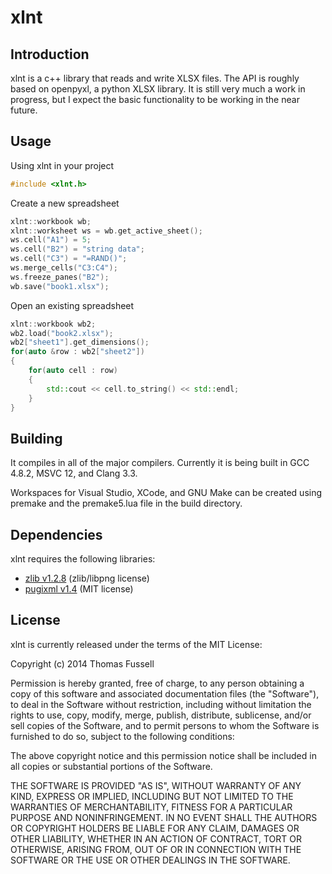 xlnt
====

Introduction
----
xlnt is a c++ library that reads and write XLSX files. The API is roughly based on openpyxl, a python XLSX library. It is still very much a work in progress, but I expect the basic functionality to be working in the near future.

Usage
----
Using xlnt in your project
```c++
#include <xlnt.h>
```

Create a new spreadsheet
```c++
xlnt::workbook wb;
xlnt::worksheet ws = wb.get_active_sheet();
ws.cell("A1") = 5;
ws.cell("B2") = "string data";
ws.cell("C3") = "=RAND()";
ws.merge_cells("C3:C4");
ws.freeze_panes("B2");
wb.save("book1.xlsx");
```

Open an existing spreadsheet
```c++
xlnt::workbook wb2;
wb2.load("book2.xlsx");
wb2["sheet1"].get_dimensions();
for(auto &row : wb2["sheet2"])
{
    for(auto cell : row)
    {
        std::cout << cell.to_string() << std::endl;
    }
}
```

Building
----
It compiles in all of the major compilers. Currently it is being built in GCC 4.8.2, MSVC 12, and Clang 3.3.

Workspaces for Visual Studio, XCode, and GNU Make can be created using premake and the premake5.lua file in the build directory.

Dependencies
----
xlnt requires the following libraries:
- [zlib v1.2.8](http://zlib.net/) (zlib/libpng license)
- [pugixml v1.4](http://pugixml.org/) (MIT license)

License
----
xlnt is currently released under the terms of the MIT License:

Copyright (c) 2014 Thomas Fussell

Permission is hereby granted, free of charge, to any person obtaining a copy
of this software and associated documentation files (the "Software"), to deal
in the Software without restriction, including without limitation the rights
to use, copy, modify, merge, publish, distribute, sublicense, and/or sell
copies of the Software, and to permit persons to whom the Software is
furnished to do so, subject to the following conditions:

The above copyright notice and this permission notice shall be included in
all copies or substantial portions of the Software.

THE SOFTWARE IS PROVIDED "AS IS", WITHOUT WARRANTY OF ANY KIND, EXPRESS OR
IMPLIED, INCLUDING BUT NOT LIMITED TO THE WARRANTIES OF MERCHANTABILITY,
FITNESS FOR A PARTICULAR PURPOSE AND NONINFRINGEMENT. IN NO EVENT SHALL THE
AUTHORS OR COPYRIGHT HOLDERS BE LIABLE FOR ANY CLAIM, DAMAGES OR OTHER
LIABILITY, WHETHER IN AN ACTION OF CONTRACT, TORT OR OTHERWISE, ARISING FROM,
OUT OF OR IN CONNECTION WITH THE SOFTWARE OR THE USE OR OTHER DEALINGS IN
THE SOFTWARE.
